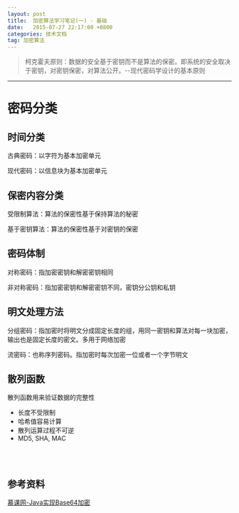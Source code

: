 ```yaml
---
layout: post
title:  加密算法学习笔记(一) - 基础
date:   2015-07-27 22:17:00 +0800
categories: 技术文档
tag: 加密算法
---
```


> 柯克霍夫原则：数据的安全基于密钥而不是算法的保密。即系统的安全取决于密钥，对密钥保密，对算法公开。--现代密码学设计的基本原则

---

密码分类
=================================

时间分类
------------------------------------

古典密码：以字符为基本加密单元

现代密码：以信息块为基本加密单元

保密内容分类
------------------------------------

受限制算法：算法的保密性基于保持算法的秘密

基于密钥算法：算法的保密性基于对密钥的保密

密码体制
------------------------------------

对称密码：指加密密钥和解密密钥相同

非对称密码：指加密密钥和解密密钥不同，密钥分公钥和私钥

明文处理方法
------------------------------------

分组密码：指加密时将明文分成固定长度的组，用同一密钥和算法对每一块加密，输出也是固定长度的密文。多用于网络加密

流密码：也称序列密码。指加密时每次加密一位或者一个字节明文

散列函数
------------------------------------

散列函数用来验证数据的完整性

* 长度不受限制
* 哈希值容易计算
* 散列运算过程不可逆
* MD5, SHA, MAC

<br />
<br />

参考资料
--------------------------------------------------------

[慕课网-Java实现Base64加密](http://www.imooc.com/learn/285)

<br />
<br />
